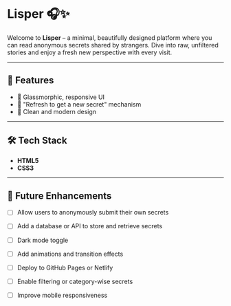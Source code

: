 # Lisper 🎧✨

Welcome to **Lisper** – a minimal, beautifully designed platform where you can read anonymous secrets shared by strangers. Dive into raw, unfiltered stories and enjoy a fresh new perspective with every visit.

---

## 🌟 Features

- 💫 Glassmorphic, responsive UI  
- 🔄 "Refresh to get a new secret" mechanism  
- 🧘 Clean and modern design  

---



## 🛠️ Tech Stack

- **HTML5**  
- **CSS3**

---


## 🎯 Future Enhancements

- [ ] Allow users to anonymously submit their own secrets  
- [ ] Add a database or API to store and retrieve secrets  
- [ ] Dark mode toggle  
- [ ] Add animations and transition effects  
- [ ] Deploy to GitHub Pages or Netlify  
- [ ] Enable filtering or category-wise secrets  
- [ ] Improve mobile responsiveness  

